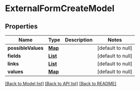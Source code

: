 # ExternalFormCreateModel
## Properties

| Name | Type | Description | Notes |
|------------ | ------------- | ------------- | -------------|
| **possibleValues** | [**Map**](array.md) |  | [default to null] |
| **fields** | [**List**](ExternalFormFieldModel.md) |  | [default to null] |
| **links** | [**List**](ExternalFormLinkModel.md) |  | [default to null] |
| **values** | [**Map**](AnyType.md) |  | [default to null] |

[[Back to Model list]](../README.md#documentation-for-models) [[Back to API list]](../README.md#documentation-for-api-endpoints) [[Back to README]](../README.md)

